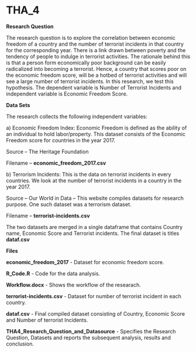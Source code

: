 # THA_4

**Research Question**


The research question is to explore the correlation between economic freedom of a country and the number of terrorist incidents in that country for the corresponding year.
There is a link drawn between poverty and the tendency of people to indulge in terrorist activities. The rationale behind this is that a person form economically poor background can be easily radicalized into becoming a terrorist. Hence, a country that scores poor on the economic freedom score, will be a hotbed of terrorist activities and will see a large number of terrorist incidents. In this research, we test this hypothesis.
The dependent variable is Number of Terrorist Incidents and independent variable is Economic Freedom Score.


**Data Sets**


The research collects the following independent variables:

a) Economic Freedom Index: Economic Freedom is defined as the ability of an individual to hold labor/property. This dataset consists of the Economic Freedom score for countries in the year 2017.

Source – The Heritage Foundation

Filename – **economic_freedom_2017.csv**

b) Terrorism Incidents: This is the data on terrorist incidents in every countries. We look at the number of terrorist incidents in a country in the year 2017.

Source – Our World in Data – This website compiles datasets for research purpose. One such dataset was a terrorism dataset.

Filename – **terrorist-incidents.csv**

The two datasets are merged in a single dataframe that contains Country name, Economic Score and Terrorist incidents. The final dataset is titles **dataf.csv**

**Files**

**economic_freedom_2017** - Dataset for economic freedom score.

**R_Code.R** - Code for the data analysis.

**Workflow.docx** - Shows the workflow of the researach.



**terrorist-incidents.csv** - Dataset for number of terrorist incident in each country.

**dataf.csv** - Final compiled dataset consisting of Country, Economic Score and Number of terrorist Incidents.

**THA4_Research_Question_and_Datasource** - Specifies the Research Question, Datasets and reports the subsequent analysis, results and conclusion.





